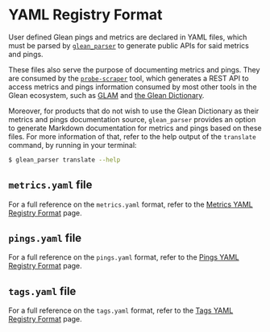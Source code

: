 # YAML Registry Format

User defined Glean pings and metrics are declared in YAML files, which must be parsed by
[`glean_parser`](https://pypi.org/project/glean-parser/) to generate public APIs
for said metrics and pings.

These files also serve the purpose of documenting metrics and pings. They are consumed by the
[`probe-scraper`](https://github.com/mozilla/probe-scraper) tool, which generates a REST API to
access metrics and pings information consumed by most other tools in the Glean ecosystem, such as
[GLAM](https://glam.telemetry.mozilla.org/) and [the Glean Dictionary](https://dictionary.telemetry.mozilla.org/).

Moreover, for products that do not wish to use the Glean Dictionary as their metrics and pings documentation source, `glean_parser` provides an option to generate Markdown documentation for metrics and pings based on these files. For more information of that, refer to the help output
of the `translate` command, by running in your terminal:

```bash
$ glean_parser translate --help
```

## `metrics.yaml` file

For a full reference on the `metrics.yaml` format, refer to the
[Metrics YAML Registry Format](metrics.md) page.

## `pings.yaml` file

For a full reference on the `pings.yaml` format, refer to the
[Pings YAML Registry Format](pings.md) page.

## `tags.yaml` file

For a full reference on the `tags.yaml` format, refer to the
[Tags YAML Registry Format](tags.md) page.
